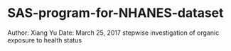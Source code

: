 # SAS-program-for-NHANES-dataset
  Author: Xiang Yu  Date: March 25, 2017 stepwise investigation of organic exposure to health status
